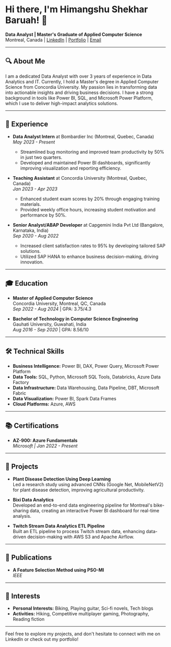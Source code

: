 # Hi there, I'm Himangshu Shekhar Baruah! 👋

**Data Analyst | Master's Graduate of Applied Computer Science**  
Montreal, Canada | [LinkedIn](https://www.linkedin.com/in/hsbaruah1997) | [Portfolio](https://datascienceportfol.io/raemonx) | [Email](mailto:hsbaruah1997@gmail.com)

---

## 🔍 About Me  
I am a dedicated Data Analyst with over 3 years of experience in Data Analytics and IT. Currently, I hold a Master's degree in Applied Computer Science from Concordia University. My passion lies in transforming data into actionable insights and driving business decisions. I have a strong background in tools like Power BI, SQL, and Microsoft Power Platform, which I use to deliver high-impact analytics solutions.

---

## 💼 Experience

- **Data Analyst Intern** at Bombardier Inc (Montreal, Quebec, Canada)  
  *May 2023 - Present*  
  - Streamlined bug monitoring and improved team productivity by 50% in just two quarters.
  - Developed and maintained Power BI dashboards, significantly improving visualization and reporting efficiency.

- **Teaching Assistant** at Concordia University (Montreal, Quebec, Canada)  
  *Jan 2023 - Apr 2023*  
  - Enhanced student exam scores by 20% through engaging training materials.
  - Provided weekly office hours, increasing student motivation and performance by 50%.

- **Senior Analyst/ABAP Developer** at Capgemini India Pvt Ltd (Bangalore, Karnataka, India)  
  *Sep 2020 - Aug 2022*  
  - Increased client satisfaction rates to 95% by developing tailored SAP solutions.
  - Utilized SAP HANA to enhance business decision-making, driving innovation.

---

## 🎓 Education

- **Master of Applied Computer Science**  
  Concordia University, Montreal, QC, Canada  
  *Sep 2022 - Aug 2024* | GPA: 3.75/4.3

- **Bachelor of Technology in Computer Science Engineering**  
  Gauhati University, Guwahati, India  
  *Aug 2016 - Sep 2020* | GPA: 8.56/10

---

## 🛠 Technical Skills

- **Business Intelligence:** Power BI, DAX, Power Query, Microsoft Power Platform
- **Data Tools:** SQL, Python, Microsoft SQL Tools, Databricks, Azure Data Factory
- **Data Infrastructure:** Data Warehousing, Data Pipeline, DBT, Microsoft Fabric
- **Data Visualization:** Power BI, Spark Data Frames
- **Cloud Platforms:** Azure, AWS

---

## 📚 Certifications

- **AZ-900: Azure Fundamentals**  
  *Microsoft | Jan 2022 - Present*

---

## 🚀 Projects

- **Plant Disease Detection Using Deep Learning**  
  Led a research study using advanced CNNs (Google Net, MobileNetV2) for plant disease detection, improving agricultural productivity.

- **Bixi Data Analytics**  
  Developed an end-to-end data engineering pipeline for Montreal's bike-sharing data, creating an interactive Power BI dashboard for real-time analysis.

- **Twitch Stream Data Analytics ETL Pipeline**  
  Built an ETL pipeline to process Twitch stream data, enhancing data-driven decision-making with AWS S3 and Apache Airflow.

---

## 📄 Publications

- **A Feature Selection Method using PSO-MI**  
  *IEEE*

---

## 🎯 Interests

- **Personal Interests:** Biking, Playing guitar, Sci-fi novels, Tech blogs
- **Activities:** Hiking, Competitive multiplayer gaming, Photography, Reading fiction

---

Feel free to explore my projects, and don't hesitate to connect with me on LinkedIn or check out my portfolio!
